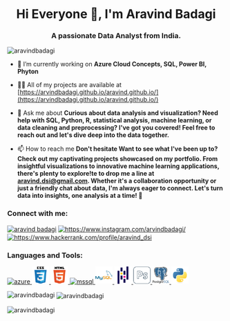 <h1 align="center">Hi Everyone 👋, I'm Aravind Badagi</h1>
<h3 align="center">A passionate Data Analyst from India.</h3>

<p align="left"> <img src="https://komarev.com/ghpvc/?username=aravindbadagi&label=Profile%20views&color=0e75b6&style=flat" alt="aravindbadagi" /> </p>

- 🔭 I’m currently working on **Azure Cloud Concepts, SQL, Power BI, Phyton**

- 👨‍💻 All of my projects are available at [https://arvindbadagi.github.io/aravind.github.io/](https://arvindbadagi.github.io/aravind.github.io/)

- 💬 Ask me about **Curious about data analysis and visualization? Need help with SQL, Python, R, statistical analysis, machine learning, or data cleaning and preprocessing? I've got you covered! Feel free to reach out and let's dive deep into the data together.**

- 📫 How to reach me **Don't hesitate Want to see what I've been up to? Check out my captivating projects showcased on my portfolio. From insightful visualizations to innovative machine learning applications, there's plenty to explore!te to drop me a line at aravind.dsi@gmail.com. Whether it's a collaboration opportunity or just a friendly chat about data, I'm always eager to connect. Let's turn data into insights, one analysis at a time! 🚀**

<h3 align="left">Connect with me:</h3>
<p align="left">
<a href="https://linkedin.com/in/aravind badagi" target="blank"><img align="center" src="https://raw.githubusercontent.com/rahuldkjain/github-profile-readme-generator/master/src/images/icons/Social/linked-in-alt.svg" alt="aravind badagi" height="30" width="40" /></a>
<a href="https://instagram.com/https://www.instagram.com/arvindbadagi/" target="blank"><img align="center" src="https://raw.githubusercontent.com/rahuldkjain/github-profile-readme-generator/master/src/images/icons/Social/instagram.svg" alt="https://www.instagram.com/arvindbadagi/" height="30" width="40" /></a>
<a href="https://www.hackerrank.com/https://www.hackerrank.com/profile/aravind_dsi" target="blank"><img align="center" src="https://raw.githubusercontent.com/rahuldkjain/github-profile-readme-generator/master/src/images/icons/Social/hackerrank.svg" alt="https://www.hackerrank.com/profile/aravind_dsi" height="30" width="40" /></a>
</p>

<h3 align="left">Languages and Tools:</h3>
<p align="left"> <a href="https://azure.microsoft.com/en-in/" target="_blank" rel="noreferrer"> <img src="https://www.vectorlogo.zone/logos/microsoft_azure/microsoft_azure-icon.svg" alt="azure" width="40" height="40"/> </a> <a href="https://www.w3schools.com/css/" target="_blank" rel="noreferrer"> <img src="https://raw.githubusercontent.com/devicons/devicon/master/icons/css3/css3-original-wordmark.svg" alt="css3" width="40" height="40"/> </a> <a href="https://www.w3.org/html/" target="_blank" rel="noreferrer"> <img src="https://raw.githubusercontent.com/devicons/devicon/master/icons/html5/html5-original-wordmark.svg" alt="html5" width="40" height="40"/> </a> <a href="https://www.microsoft.com/en-us/sql-server" target="_blank" rel="noreferrer"> <img src="https://www.svgrepo.com/show/303229/microsoft-sql-server-logo.svg" alt="mssql" width="40" height="40"/> </a> <a href="https://www.mysql.com/" target="_blank" rel="noreferrer"> <img src="https://raw.githubusercontent.com/devicons/devicon/master/icons/mysql/mysql-original-wordmark.svg" alt="mysql" width="40" height="40"/> </a> <a href="https://pandas.pydata.org/" target="_blank" rel="noreferrer"> <img src="https://raw.githubusercontent.com/devicons/devicon/2ae2a900d2f041da66e950e4d48052658d850630/icons/pandas/pandas-original.svg" alt="pandas" width="40" height="40"/> </a> <a href="https://www.photoshop.com/en" target="_blank" rel="noreferrer"> <img src="https://raw.githubusercontent.com/devicons/devicon/master/icons/photoshop/photoshop-line.svg" alt="photoshop" width="40" height="40"/> </a> <a href="https://www.postgresql.org" target="_blank" rel="noreferrer"> <img src="https://raw.githubusercontent.com/devicons/devicon/master/icons/postgresql/postgresql-original-wordmark.svg" alt="postgresql" width="40" height="40"/> </a> <a href="https://www.python.org" target="_blank" rel="noreferrer"> <img src="https://raw.githubusercontent.com/devicons/devicon/master/icons/python/python-original.svg" alt="python" width="40" height="40"/> </a> </p>

<p><img align="left" src="https://github-readme-stats.vercel.app/api/top-langs?username=aravindbadagi&show_icons=true&locale=en&layout=compact" alt="aravindbadagi" /></p>

<p>&nbsp;<img align="center" src="https://github-readme-stats.vercel.app/api?username=aravindbadagi&show_icons=true&locale=en" alt="aravindbadagi" /></p>

<p><img align="center" src="https://github-readme-streak-stats.herokuapp.com/?user=aravindbadagi&" alt="aravindbadagi" /></p>
